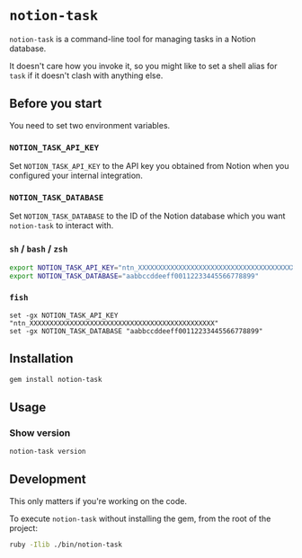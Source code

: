 # `notion-task`

`notion-task` is a command-line tool for managing tasks in a Notion database.

It doesn't care how you invoke it, so you might like to set a shell alias for `task` if it doesn't clash with anything else.

## Before you start

You need to set two environment variables.

### `NOTION_TASK_API_KEY`

Set `NOTION_TASK_API_KEY` to the API key you obtained from Notion when you configured your internal integration.

### `NOTION_TASK_DATABASE`

Set `NOTION_TASK_DATABASE` to the ID of the Notion database which you want `notion-task` to interact with.

### `sh` / `bash` / `zsh`

```sh
export NOTION_TASK_API_KEY="ntn_XXXXXXXXXXXXXXXXXXXXXXXXXXXXXXXXXXXXXXXXXXXXXX"
export NOTION_TASK_DATABASE="aabbccddeeff00112233445566778899"
```

### `fish`

```fish
set -gx NOTION_TASK_API_KEY "ntn_XXXXXXXXXXXXXXXXXXXXXXXXXXXXXXXXXXXXXXXXXXXXXX"
set -gx NOTION_TASK_DATABASE "aabbccddeeff00112233445566778899"
```

## Installation

```sh
gem install notion-task
```

## Usage

### Show version

```sh
notion-task version
```

## Development

This only matters if you're working on the code.

To execute `notion-task` without installing the gem, from the root of the project:

```sh
ruby -Ilib ./bin/notion-task
```
